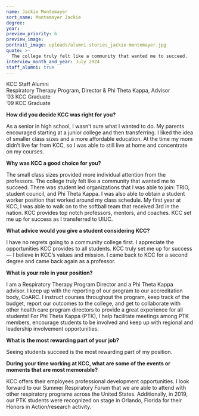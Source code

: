 ```yaml
---
name: Jackie Montemayer
sort_name: Montemayer Jackie
degree:
year:
preview_priority: 6
preview_image:
portrait_image: uploads/alumni-stories_jackie-montemayer.jpg
quote: >-
  The college truly felt like a community that wanted me to succeed.
interview_month_and_year: July 2024
staff_alumni: true
---
```


KCC Staff Alumni<br>
Respiratory Therapy Program, Director & Phi Theta Kappa, Advisor<br>
’03 KCC Graduate<br>
’09 KCC Graduate

**How did you decide KCC was right for you?**

As a senior in high school, I wasn’t sure what I wanted to do. My parents encouraged starting at a junior college and then transferring. I liked the idea of smaller class sizes and a more affordable education. At the time my mom didn’t live far from KCC, so I was able to still live at home and concentrate on my courses. 

**Why was KCC a good choice for you?**

The small class sizes provided more individual attention from the professors. The college truly felt like a community that wanted me to succeed. There was student led organizations that I was able to join: TRIO, student council, and Phi Theta Kappa. I was also able to obtain a student worker position that worked around my class schedule. My first year at KCC, I was able to walk on to the softball team that received 3rd in the nation. KCC provides top notch professors, mentors, and coaches. KCC set me up for success as I transferred to UIUC.  

**What advice would you give a student considering KCC?**

I have no regrets going to a community college first. I appreciate the opportunities KCC provides to all students. KCC truly set me up for success &mdash; I believe in KCC’s values and mission. I came back to KCC for a second degree and came back again as a professor.

**What is your role in your position?**

I am a Respiratory Therapy Program Director and a Phi Theta Kappa advisor. I keep up with the reporting of our program to our accreditation body, CoARC. I instruct courses throughout the program, keep track of the budget, report our outcomes to the college, and get to collaborate with other health care program directors to provide a great experience for all students! For Phi Theta Kappa (PTK), I help facilitate meetings among PTK members, encourage students to be involved and keep up with regional and leadership involvement opportunities.

**What is the most rewarding part of your job?**

Seeing students succeed is the most rewarding part of my position.

**During your time working at KCC, what are some of the events or moments that are most memorable?**

KCC offers their employees professional development opportunities. I look forward to our Summer Respiratory Forum that we are able to attend with other respiratory programs across the United States. Additionally, in 2019, our PTK students were recognized on stage in Orlando, Florida for their Honors in Action/research activity.
